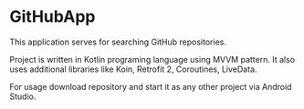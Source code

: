 # GitHubApp

This application serves for searching GitHub repositories. 

Project is written in Kotlin programing language using MVVM pattern. It also uses additional libraries like
Koin, Retrofit 2, Coroutines, LiveData.

For usage download repository and start it as any other project via Android Studio.
